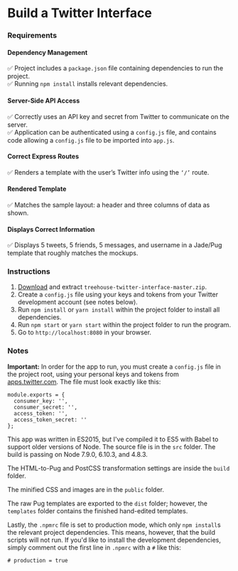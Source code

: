 # Build a Twitter Interface

### Requirements

#### Dependency Management
:white_check_mark: Project includes a `package.json` file containing dependencies to run the project.  
:white_check_mark: Running `npm install` installs relevant dependencies.  

#### Server-Side API Access
:white_check_mark: Correctly uses an API key and secret from Twitter to communicate on the server.  
:white_check_mark: Application can be authenticated using a `config.js` file, and contains code allowing a `config.js` file to be imported into `app.js`.  

#### Correct Express Routes
:white_check_mark: Renders a template with the user’s Twitter info using the `‘/’` route.  

#### Rendered Template
:white_check_mark: Matches the sample layout: a header and three columns of data as shown.  

#### Displays Correct Information
:white_check_mark: Displays 5 tweets, 5 friends, 5 messages, and username in a Jade/Pug template that roughly matches the mockups.  

### Instructions
1.  [Download](https://github.com/adamelliotfields/treehouse-twitter-interface/archive/master.zip) and extract `treehouse-twitter-interface-master.zip`.
2.  Create a `config.js` file using your keys and tokens from your Twitter development account (see notes below).
3.  Run `npm install` or `yarn install` within the project folder to install all dependencies.
4.  Run `npm start` or `yarn start` within the project folder to run the program.
5.  Go to `http://localhost:8080` in your browser.

### Notes
**Important:** In order for the app to run, you must create a `config.js` file in the project root, using your personal keys and tokens from [apps.twitter.com](https://apps.twitter.com). The file must look exactly like this:  

```
module.exports = {
  consumer_key: '',
  consumer_secret: '',
  access_token: '',
  access_token_secret: ''
};
```

This app was written in ES2015, but I've compiled it to ES5 with Babel to support older versions of Node. The source file is in the `src` folder. The build is passing on Node 7.9.0, 6.10.3, and 4.8.3.  

The HTML-to-Pug and PostCSS transformation settings are inside the `build` folder.  

The minified CSS and images are in the `public` folder.  

The raw Pug templates are exported to the `dist` folder; however, the `templates` folder contains the finished hand-edited templates.  

Lastly, the `.npmrc` file is set to production mode, which only `npm install`s the relevant project dependencies. This means, however, that the build scripts will not run. If you'd like to install the development dependencies, simply comment out the first line in `.npmrc` with a `#` like this:  

```
# production = true
```
